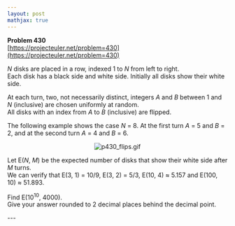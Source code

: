 ```yaml
---
layout: post
mathjax: true
---
```

**Problem 430**  
[https://projecteuler.net/problem=430](https://projecteuler.net/problem=430)

<p><var>N</var> disks are placed in a row, indexed 1 to <var>N</var> from left to right.<br />
Each disk has a black side and white side. Initially all disks show their white side.</p>

<p>At each turn, two, not necessarily distinct, integers <var>A</var> and <var>B</var> between 1 and <var>N</var> (inclusive) are chosen uniformly at random.<br />
All disks with an index from <var>A</var> to <var>B</var> (inclusive) are flipped.</p>

<p>The following example shows the case <var>N</var> = 8. At the first turn <var>A</var> = 5 and <var>B</var> = 2, and at the second turn <var>A</var> = 4 and <var>B</var> = 6.</p>

<p align="center"><img src="project/images/p430_flips.gif" class="dark_img" alt="p430_flips.gif" /></p>

<p>Let E(<var>N</var>, <var>M</var>) be the expected number of disks that show their white side after <var>M</var> turns.<br />
We can verify that E(3, 1) = 10/9, E(3, 2) = 5/3, E(10, 4) ≈ 5.157 and E(100, 10) ≈ 51.893.</p>

<p>Find E(10<sup>10</sup>, 4000).<br />
Give your answer rounded to 2 decimal places behind the decimal point.</p>
---
